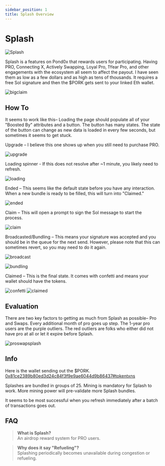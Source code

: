 ```yaml
---
sidebar_position: 1
title: Splash Overview
---
```


# Splash

![Splash](splash.png)

Splash is a features on Pond0x that rewards users for participating. Having PRO, Connecting X, Actively Swapping, Loyal Pro, 1Year Pro, and other engagements with the ecosystem all seem to affect the payout. I have seen them as low as a few dollars and as high as tens of thousands. It requires a free Sol signature and then the $PORK gets sent to your linked Eth wallet.

![bigclaim](image.png)

## How To

It seems to work like this– Loading the page should populate all of your "Boosted By" attributes and a button. The button has many states. The state of the button can change as new data is loaded in every few seconds, but sometimes it seems to get stuck.

Upgrade – I believe this one shows up when you still need to purchase PRO.

![upgrade](image-6.png)

Loading spinner - If this does not resolve after ~1 minute, you likely need to refresh.

![loading](image-1.png)

Ended – This seems like the default state before you have any interaction. When a new bundle is ready to be filled, this will turn into "Claimed."

![ended](image-7.png)

Claim – This will open a prompt to sign the Sol message to start the process.

![claim](image-5.png)

Broadcasted/Bundling – This means your signature was accepted and you should be in the queue for the next send. However, please note that this can sometimes revert, so you may need to do it again.

![broadcast](image-4.png)

![bundling](image-8.png)

Claimed – This is the final state. It comes with confetti and means your wallet should have the tokens.

![confetti](image-3.png)
![claimed](image-2.png)

## Evaluation

There are two key factors to getting as much from Splash as possible– Pro and Swaps. Every additional month of pro goes up step. The 1-year pro users are the purple outliers. The red outliers are folks who either did not have pro at all or let it expire before Splash.

![proswapsplash](image-9.png)

## Info

Here is the wallet sending out the $PORK. [0x81ce2389b80ed3d24c84f3f9e9ae6044d9b86437#tokentxns](https://etherscan.io/address/0x81ce2389b80ed3d24c84f3f9e9ae6044d9b86437#tokentxns)

Splashes are bundled in groups of 25. Mining is mandatory for Splash to work. More mining power will pre-validate more Splash bundles.

It seems to be most successful when you refresh immediately after a batch of transactions goes out.

## FAQ

>**What is Splash?**\
>An airdrop reward system for PRO users.

>**Why does it say "Refueling"?**\
>Splashing periodically becomes unavailable during congestion or refueling.
